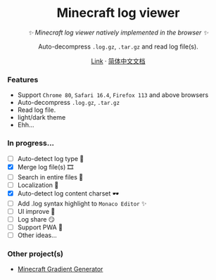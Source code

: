 <div align="center">

# Minecraft log viewer

_✨ Minecraft log viewer natively implemented in the browser ✨_

Auto-decompress `.log.gz`, `.tar.gz` and read log file(s).

</div>

<p align="center">
  <a href="https://mcl.tuanzi.ink/">Link</a>
  ·
  <a href="./README_zh_cn.md">简体中文文档</a>
</p>

### Features
- Support `Chrome 80`, `Safari 16.4`, `Firefox 113` and above browsers
- Auto-decompress `.log.gz`, `.tar.gz`
- Read log file.
- light/dark theme
- Ehh...

### In progress...
- [ ] Auto-detect log type 👀
- [x] Merge log file(s) 🎞️
- [ ] Search in entire files 🔎
- [ ] Localization 📃
- [x] Auto-detect log content charset 🕶️
- [ ] Add .log syntax highlight to `Monaco Editor` ✨
- [ ] UI improve 🤔
- [ ] Log share 😏
- [ ] Support PWA 🎈
- [ ] Other ideas...

### Other project(s)

- [Minecraft Gradient Generator](https://mcg.tuanzi.ink/)


